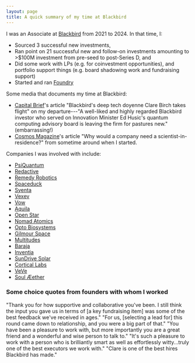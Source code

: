 ```yaml
---
layout: page
title: A quick summary of my time at Blackbird
---
```

I was an Associate at [Blackbird](https://blackbird.vc) from 2021 to 2024. In that time, I:
- Sourced 3 successful new investments, 
- Ran point on 21 successful new and follow-on investments amounting to >$100M investment from pre-seed to post-Series D, and
- Did some work with LPs (e.g. for coinvestment opportunities), and portfolio support things (e.g. board shadowing work and fundraising support)
- Started and ran [Foundry]()

Some media that documents my time at Blackbird:
- [Capital Brief](https://www.capitalbrief.com/article/blackbirds-scientist-in-residence-clare-birch-takes-flight-633885b5-0b03-4356-980b-c9b9e71d6822/preview/)'s article "Blackbird's deep tech doyenne Clare Birch takes flight" on my departure---"A well-liked and highly regarded Blackbird investor who served on Innovation Minister Ed Husic's quantum computing advisory board is leaving the firm for pastures new." (embarrassing!)
- [Cosmos Magazine](https://cosmosmagazine.com/people/culture/blackbird-scientist-in-residence/)'s article "Why would a company need a scientist-in-residence?" from sometime around when I started.

Companies I was involved with include:
- [PsiQuantum](https://psiquantum.com)
- [Redactive](https://www.redactive.ai/)
- [Remedy Robotics](https://www.remedyrobotics.com/)
- [Spaceduck](https://spaceduck.com)
- [Syenta](https://www.syenta.com)
- [Vexev](https://www.vexev.com/)
- [Vow](https://www.eatvow.com/)
- [Aquila](https://aquila.earth)
- [Open Star](https://openstar.tech)
- [Nomad Atomics](https://www.nomadatomics.com/)
- [Opto Biosystems](https://www.opto.bio/)
- [Gilmour Space](https://www.gspace.com/)
- [Multitudes](https://www.multitudes.co/) 
- [Baraja](https://www.baraja.com/en) 
- [Inventia](https://inventia.life/)
- [SunDrive Solar](https://www.sundrivesolar.com/)
- [Cortical Labs](https://corticallabs.com/)
- [VeVe](https://www.veve.me/)
- [Soul Æether](https://x.com/soulaether_?lang=en)

### Some choice quotes from founders with whom I worked
"Thank you for how supportive and collaborative you've been. I still think the input you gave us in terms of [a key fundraising item] was some of the best feedback we've received in ages."
"For us, [selecting a lead for] this round came down to relationship, and you were a big part of that."
"You have been a pleasure to work with, but more importantly you are a great friend and a wonderful and wise person to talk to."
"It's such a pleasure to work with a person who is brilliantly smart as well as effortlessly witty...truly one of the best executors we work with."
"Clare is one of the best hires Blackbird has made."